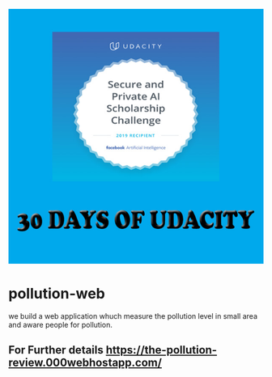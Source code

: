 
 ![alt text](https://github.com/raunak222/60daysofudacity/blob/master/30_days_of_udacity.jpg)
# pollution-web
we build a web application whuch measure the pollution level in small area and aware people for pollution.

## For Further details https://the-pollution-review.000webhostapp.com/

